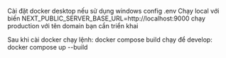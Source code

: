 Cài đặt docker desktop nếu sử dụng windows
config .env
Chạy local
với biến NEXT_PUBLIC_SERVER_BASE_URL=http://localhost:9000
chạy production với tên domain bạn cần triển khai

Sau khi cài docker chạy lệnh: docker compose build
chạy để develop: docker compose up --build

